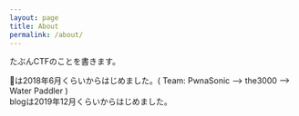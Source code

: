```yaml
---
layout: page
title: About
permalink: /about/
---
```

たぶんCTFのことを書きます。  

🚩は2018年6月くらいからはじめました。( Team: PwnaSonic --> the3000 --> Water Paddler )  
blogは2019年12月くらいからはじめました。 
